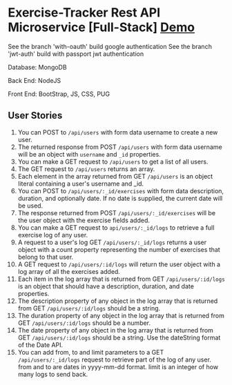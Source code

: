 # Exercise-Tracker Rest API Microservice [Full-Stack] [Demo](https://exercise-trackerf.herokuapp.com/)

See the branch 'with-oauth' build google authentication
See the branch 'jwt-auth' build with passport jwt authentication


Database: MongoDB

Back End: NodeJS

Front End: BootStrap, JS, CSS, PUG

## User Stories

1. You can POST to `/api/users` with form data username to create a new user.
2. The returned response from POST `/api/users` with form data username will be an object with `username` and `_id` properties.
3. You can make a GET request to `/api/users` to get a list of all users.
4. The GET request to `/api/users` returns an array.
5. Each element in the array returned from GET `/api/users` is an object literal containing a user's username and _id.
6. You can POST to `/api/users/:_id/exercises` with form data description, duration, and optionally date. If no date is supplied, the current date will be used.
7. The response returned from POST `/api/users/:_id/exercises` will be the user object with the exercise fields added.
8. You can make a GET request to `api/users/:_id/logs` to retrieve a full exercise log of any user.
9. A request to a user's log GET `/api/users/:_id/logs` returns a user object with a count property representing the number of exercises that belong to that user.
10. A GET request to `/api/users/:id/logs` will return the user object with a log array of all the exercises added.
11. Each item in the log array that is returned from GET `/api/users/:id/logs` is an object that should have a description, duration, and date properties.
12. The description property of any object in the log array that is returned from GET `/api/users/:id/logs` should be a string.
13. The duration property of any object in the log array that is returned from GET `/api/users/:id/logs` should be a number.
14. The date property of any object in the log array that is returned from GET `/api/users/:id/logs` should be a string. Use the dateString format of the Date API.
15. You can add from, to and limit parameters to a GET `/api/users/:_id/logs` request to retrieve part of the log of any user. from and to are dates in yyyy-mm-dd format. limit is an integer of how many logs to send back.

